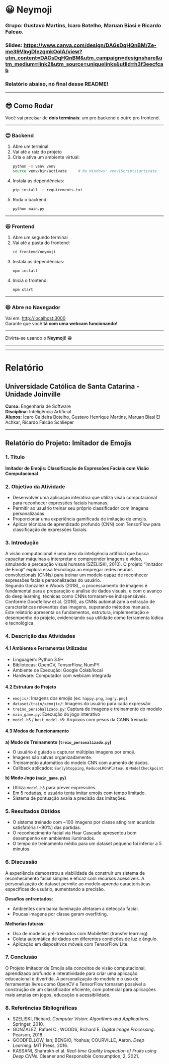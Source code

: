 # 😀 Neymoji


### Grupo: Gustavo Martins, Icaro Botelho, Maruan Biasi e Ricardo Falcao.

### Slides: https://www.canva.com/design/DAGsDqHQnBM/Ze-me39VlngDIezqmkOolA/view?utm_content=DAGsDqHQnBM&utm_campaign=designshare&utm_medium=link2&utm_source=uniquelinks&utlId=h3f3eecfcab

### Relatório abaixo, no final desse README!

------------------

## 😎 Como Rodar

Você vai precisar de **dois terminais**: um pro backend e outro pro frontend.

---

### 😊 Backend

1. Abre um terminal  
2. Vai até a raiz do projeto  
3. Cria e ativa um ambiente virtual:
   ```bash
   python -m venv venv
   source venv/bin/activate     # No Windows: venv\Scripts\activate
   ```
4. Instala as dependências:
   ```bash
   pip install -r requirements.txt
   ```
5. Roda o backend:
   ```bash
   python main.py
   ```

---

### 😃 Frontend

1. Abre um segundo terminal  
2. Vai até a pasta do frontend:
   ```bash
   cd frontend/neymoji
   ```
3. Instala as dependências:
   ```bash
   npm install
   ```
4. Inicia o frontend:
   ```bash
   npm start
   ```

---

### 😄 Abre no Navegador

Vai em: [http://localhost:3000](http://localhost:3000)  
Garante que você **tá com uma webcam funcionando**!

---

Divirta-se usando o **Neymoji**! 😁

-----------------
-----------------
# Relatório

## Universidade Católica de Santa Catarina - Unidade Joinville  
**Curso:** Engenharia de Software  
**Disciplina:** Inteligência Artificial  
**Alunos:** Ícaro Caldeira Botelho, Gustavo Henrique Martins, Maruan Biasi El Achkar, Ricardo Falcão Schlieper  

---

## Relatório do Projeto: Imitador de Emojis

### 1. Título  
**Imitador de Emojis: Classificação de Expressões Faciais com Visão Computacional**

### 2. Objetivo da Atividade  
- Desenvolver uma aplicação interativa que utiliza visão computacional para reconhecer expressões faciais humanas.  
- Permitir ao usuário treinar seu próprio classificador com imagens personalizadas.  
- Proporcionar uma experiência gamificada de imitação de emojis.  
- Aplicar técnicas de aprendizado profundo (CNN) com TensorFlow para classificação de expressões faciais.

### 3. Introdução  
A visão computacional é uma área da inteligência artificial que busca capacitar máquinas a interpretar e compreender imagens e vídeo, simulando a percepção visual humana (SZELISKI, 2010). O projeto “imitador de Emoji” explora essa tecnologia ao empregar redes neurais convolucionais (CNNs) para treinar um modelo capaz de reconhecer expressões faciais personalizadas do usuário.  
Segundo Gonzalez e Woods (2018),, o processamento de imagens é fundamental para a preparação e análise de dados visuais, e com o avanço do deep learning, técnicas como CNNs tornaram-se indispensáveis. Conforme Goodfellow et al. (2016), as CNNs automatizam a extração de características relevantes das imagens, superando métodos manuais.  
Este relatório apresenta os fundamentos, estrutura, implementação e desempenho do projeto, evidenciando sua utilidade como ferramenta lúdica e tecnológica.

### 4. Descrição das Atividades

#### 4.1 Ambiente e Ferramentas Utilizadas  
- Linguagem: Python 3.9+  
- Bibliotecas: OpenCV, TensorFlow, NumPY  
- Ambiente de Execução: Google Colab/local  
- Hardware: Computador com webcam integrada  

#### 4.2 Estrutura do Projeto  
- `emojis/`: Imagens dos emojis (ex: `happy.png`, `angry.png`)  
- `dataset/train/<emoji>/`: Imagens do usuário para cada expressão  
- `treino_persobalizado.py`: Captura de imagens e treinamento do modelo  
- `main_game.py`: Execução do jogo interativo  
- `model.h5` / `best_model.h5`: Arquivos com pesos da CANN treinada  

#### 4.3 Modos de Funcionamento  

**a) Modo de Treinamento (`treio_personalizado.py`)**  
- O usuário é guiado a capturar múltiplas imagens por emoji.  
- Imagens são salvas organizadamente.  
- Treinamento automático do modelo CNN com aumento de dados.  
- Callback aplicados: `EarlyStopping`, `ReduceLROnPlateau` e `ModelCheckpoint`  

**b) Modo Jogo (`main_game.py`)**  
- Utiliza `model.h5` para prever expressões.  
- Em 5 rodadas, o usuário tenta imitar emojis com tempo limitado.  
- Sistema de pontuação avalia a precisão das imitações.  

### 5. Resultados Obtidos  
- O sistema treinado com ~100 imagens por classe atingiram acurácia satisfatória (~90%) das partidas.  
- O reconhecimento facial via Haar Cascade apresentou bom desempenho em ambientes iluminados.  
- O tempo de treinamento médio para um dataset pequeno foi inferior a 5 minutos.  

### 6. Discussão  
A experiência demonstrou a viabilidade de construir um sistema de reconhecimento facial simples e eficaz com recursos acessíveis. A personalização do dataset permite ao modelo aprenda características específicas do usuário, aumentando a precisão.  

**Desafios enfrentados:**  
- Ambientes com baixa iluminação afetaram a detecção facial.  
- Poucas imagens por classe geram overfitting.  

**Melhorias futuras:**  
- Uso de modelos pré-treinados com MobileNet (transfer learning)  
- Coleta automática de dados em diferentes condições de luz e ângulo.  
- Aplicação em dispositivos móveis com TensorFlow Lite.  

### 7. Conclusão  
O Projeto Imitador de Emojis alia conceitos de visão computacional, aprendizado profundo e interatividade para criar uma aplicação educacional e divertida. A personalização do modelo e o uso de ferramentas livres como OpenCV e TensorFlow tornaram possível a construção de um classificador eficiente, com potencial para aplicações mais amplas em jogos, educação e acessibilidade.  

### 8. Referências Bibliográficas  
- SZELISKI, Richard. *Computer Vision: Algorithms and Applications*. Springer, 2010.  
- GONZALEZ, Rafael C.; WOODS, Richard E. *Digital Image Processing*. Pearson, 2018.  
- GOODFELLOW, Ian; BENGIO, Yoshua; COURVILLE, Aaron. *Deep Learning*. MIT Press, 2016.  
- KASSANI, Shahrokh et al. *Real-time Quality Inspection of Fruits using Deep CNNs*. Cleaner and Responsible Consumption, 2, 2021.

